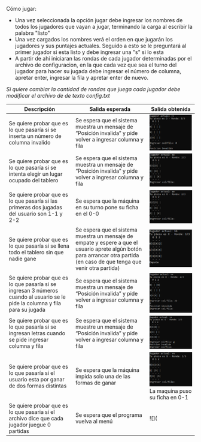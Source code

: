 Cómo jugar: 
- Una vez seleccionada la opción jugar debe ingresar los nombres de todos los jugadores que vayan a jugar, terminando la carga al escribir la palabra "listo"
- Una vez cargados los nombres verá el orden en que jugarán los jugadores y sus puntajes actuales. Seguido a esto se le preguntará al primer jugador si esta listo y debe ingresar una "s" si lo esta
- A partir de ahi iniciaran las rondas de cada jugador determinadas por el archivo de configuracion, en la que cada vez que sea el turno del jugador para hacer su jugada debe ingresar el número de columna, apretar enter, ingresar la fila y apretar enter de nuevo.

*Si quiere cambiar la cantidad de rondas que juega cada jugador debe modificar el archivo de de texto config.txt*



Descripción   | Salida esperada | Salida obtenida 
------------- | -------------   | -------------
Se quiere probar que es lo que pasaría si se inserta un número de columna invalido    | Se espera que el sistema muestra un mensaje de “Posición invalida” y pide volver a ingresar columna y fila   | ![](https://github.com/Lautaro307/ArgProg23/blob/main/image.png) 
Se quiere probar que es lo que pasaría si se intenta elegir un lugar ocupado del tablero  | Se espera que el sistema muestra un mensaje de “Posición invalida” y pide volver a ingresar columna y fila  |  ![](https://github.com/Lautaro307/ArgProg23/blob/main/ab.PNG)
Se quiere probar que es lo que pasaría si las primeras dos jugadas del usuario son 1-1 y 2-2  | Se espera que la máquina en su turno pone su ficha en el 0-0  |  ![](https://github.com/Lautaro307/ArgProg23/blob/main/ab.PNG)
Se quiere probar que es lo que pasaría si se llena todo el tablero sin que nadie gane  | Se espera que el sistema muestra un mensaje de empate y espere a que el usuario aprete algún botón para arrancar otra partida (en caso de que tenga que venir otra partida)   |  ![](https://github.com/Lautaro307/ArgProg23/blob/main/ac.PNG)
Se quiere probar que es lo que pasaría si se ingresan 3 números cuando al usuario se le pide la columna y fila para su jugada   | Se espera que el sistema muestra un mensaje de “Posición invalida” y pide volver a ingresar columna y fila   |  ![](https://github.com/Lautaro307/ArgProg23/blob/main/ad.PNG)
Se quiere probar que es lo que pasaría si se ingresan letras cuando se pide ingresar columna y fila   | Se espera que el sistema muestre un mensaje de “Posición invalida” y pide volver a ingresar columna y fila  |  ![](https://github.com/Lautaro307/ArgProg23/blob/main/ae.PNG)
Se quiere probar que es lo que pasaría si el usuario esta por ganar de dos formas distintas   | Se espera que la máquina impida solo una de las formas de ganar   |  ![](https://github.com/Lautaro307/ArgProg23/blob/main/af.PNG) La maquina puso su ficha en 0-1
Se quiere probar que es lo que pasaria si el archivo dice que cada jugador juegue 0 partidas  | Se espera que el programa vuelva al menú  |  ![](
